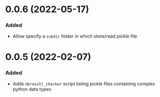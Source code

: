 
# 0.0.6 (2022-05-17)

### Added

- Allow specify a `subdir` folder in which store/read pickle file


# 0.0.5 (2022-02-07)

### Added

- Adds `nbresult_checker` script listing pickle files containing complex python data types
